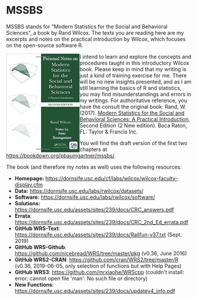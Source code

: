 # MSSBS

MSSBS stands for "Modern Statistics for the Social and Behavioral Sciences", a book by Rand Wilcox. The texts you are reading here are my excerpts and notes on the practical introduction by Wilcox, which focuses on the open-source software R.

<img align="left" src="images/MSSBS-Notes-cover-min.jpg" alt="Cover of Modern Statistics for the Social and Behavioral Sciences: A Practical Introduction" width="200">

I intend to learn and explore the concepts and procedures taught in this introductory Wilcox book. Please keep in mind that my writing is just a kind of training exercise for me. There will be no new insights presented, and as I am still learning the basics of R and statistics, you may find misunderstandings and errors in my writings. For authoritative reference, you have the consult the original book: Rand, W. (2017). [Modern Statistics for the Social and Behavioral Sciences: A Practical Introduction](https://www.crcpress.com/Modern-Statistics-for-the-Social-and-Behavioral-Sciences-A-Practical-Introduction/Wilcox/p/book/9781498796781), Second Edition (2 New edition). Boca Raton, FL: Taylor & Francis Inc.

You will find the draft version of the first two chapters at https://bookdown.org/pbaumgartner/mssbs/.

The book (and therefore my notes as well) uses the following resources:

* **Homepage:** https://dornsife.usc.edu/cf/labs/wilcox/wilcox-faculty-display.cfm
* **Data:** https://dornsife.usc.edu/labs/rwilcox/datasets/
* **Software:** https://dornsife.usc.edu/labs/rwilcox/software/
* **Solutions:** https://dornsife.usc.edu/assets/sites/239/docs/CRC_answers.pdf
* **Errata**: https://dornsife.usc.edu/assets/sites/239/docs/CRC_2nd_Ed_errata.pdf
* **GitHub WRS-Text**: https://dornsife.usc.edu/assets/sites/239/docs/Rallfun-v37.txt (Sept. 2019)
* **GitHub WRS-Github**: https://github.com/nicebread/WRS/tree/master/pkg (v0.36, June 2016)
* **GitHub WRS2-CRAN**: https://github.com/cran/WRS2/tree/master/R (v0.36, 2019-06-05, only selection of functions but with Help Pages)
* **GitHub WRS3**: https://github.com/mrxiaohe/WRScpp (couldn't install: error: cannot open file 'man': No such file or directory)
* **New Functions**: https://dornsife.usc.edu/assets/sites/239/docs/updatev4_info.pdf
